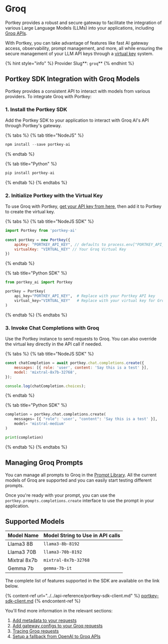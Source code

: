 # Groq

Portkey provides a robust and secure gateway to facilitate the integration of various Large Language Models (LLMs) into your applications, including [Groq APIs](https://console.groq.com/docs/quickstart).

With Portkey, you can take advantage of features like fast AI gateway access, observability, prompt management, and more, all while ensuring the secure management of your LLM API keys through a [virtual key](../../product/ai-gateway/virtual-keys/) system.

{% hint style="info" %}
Provider Slug**: **<mark style="color:blue;">**`groq`**</mark>
{% endhint %}

## Portkey SDK Integration with Groq Models

Portkey provides a consistent API to interact with models from various providers. To integrate Groq with Portkey:

### **1. Install the Portkey SDK**

Add the Portkey SDK to your application to interact with Groq AI's API through Portkey's gateway.

{% tabs %}
{% tab title="NodeJS" %}
```javascript
npm install --save portkey-ai
```
{% endtab %}

{% tab title="Python" %}
```python
pip install portkey-ai
```
{% endtab %}
{% endtabs %}

### **2. Initialize Portkey with the Virtual Key**

To use Groq with Portkey, [get your API key from here](https://console.groq.com/keys), then add it to Portkey to create the virtual key.

{% tabs %}
{% tab title="NodeJS SDK" %}
```javascript
import Portkey from 'portkey-ai'
 
const portkey = new Portkey({
    apiKey: "PORTKEY_API_KEY", // defaults to process.env["PORTKEY_API_KEY"]
    virtualKey: "VIRTUAL_KEY" // Your Groq Virtual Key
})
```
{% endtab %}

{% tab title="Python SDK" %}
```python
from portkey_ai import Portkey

portkey = Portkey(
    api_key="PORTKEY_API_KEY",  # Replace with your Portkey API key
    virtual_key="VIRTUAL_KEY"   # Replace with your virtual key for Groq
)
```
{% endtab %}
{% endtabs %}

### **3. Invoke Chat Completions with** Groq

Use the Portkey instance to send requests to Groq. You can also override the virtual key directly in the API call if needed.

{% tabs %}
{% tab title="NodeJS SDK" %}
```javascript
const chatCompletion = await portkey.chat.completions.create({
    messages: [{ role: 'user', content: 'Say this is a test' }],
    model: 'mixtral-8x7b-32768',
});

console.log(chatCompletion.choices);
```
{% endtab %}

{% tab title="Python SDK" %}
```python
completion = portkey.chat.completions.create(
    messages= [{ "role": 'user', "content": 'Say this is a test' }],
    model= 'mistral-medium'
)

print(completion)
```
{% endtab %}
{% endtabs %}

## Managing Groq Prompts

You can manage all prompts to Groq in the [Prompt Library](../../product/prompt-library.md). All the current models of Groq are supported and you can easily start testing different prompts.

Once you're ready with your prompt, you can use the `portkey.prompts.completions.create` interface to use the prompt in your application.

## Supported Models

| Model Name   | Model String to Use in API calls |
| ------------ | -------------------------------- |
| Llama3 8B    | `llama3-8b-8192`                 |
| Llama3 70B   | `llama3-70b-8192`                |
| Mixtral 8x7b | `mixtral-8x7b-32768`             |
| Gemma 7b     | `gemma-7b-it`                    |

The complete list of features supported in the SDK are available on the link below.

{% content-ref url="../../api-reference/portkey-sdk-client.md" %}
[portkey-sdk-client.md](../../api-reference/portkey-sdk-client.md)
{% endcontent-ref %}

You'll find more information in the relevant sections:

1. [Add metadata to your requests](../../product/observability/metadata.md)
2. [Add gateway configs to your Groq](../../product/ai-gateway/configs.md)[ requests](../../product/ai-gateway/configs.md)
3. [Tracing Groq requests](../../product/observability/traces.md)
4. [Setup a fallback from OpenAI to Groq APIs](../../product/ai-gateway/fallbacks.md)
